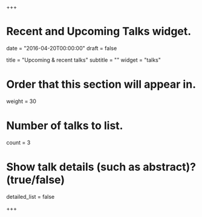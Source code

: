 +++
# Recent and Upcoming Talks widget.

date = "2016-04-20T00:00:00"
draft = false

title = "Upcoming & recent talks"
subtitle = ""
widget = "talks"

# Order that this section will appear in.
weight = 30

# Number of talks to list.
count = 3 

# Show talk details (such as abstract)? (true/false)
detailed_list = false

+++

